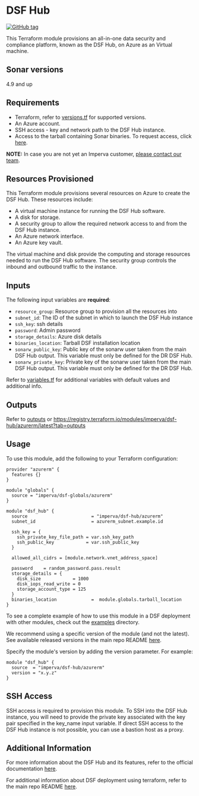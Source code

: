 # DSF Hub
[![GitHub tag](https://img.shields.io/github/v/tag/imperva/dsfkit.svg)](https://github.com/imperva/dsfkit/tags)

This Terraform module provisions an all-in-one data security and compliance platform, known as the DSF Hub, on Azure as an Virtual machine.

## Sonar versions
4.9 and up

## Requirements
* Terraform, refer to [versions.tf](versions.tf) for supported versions.
* An Azure account.
* SSH access - key and network path to the DSF Hub instance.
* Access to the tarball containing Sonar binaries. To request access, click [here](https://docs.google.com/forms/d/e/1FAIpQLSdnVaw48FlElP9Po_36LLsZELsanzpVnt8J08nymBqHuX_ddA/viewform).

**NOTE:** In case you are not yet an Imperva customer, [please contact our team](https://www.imperva.com/contact-us/).

## Resources Provisioned
This Terraform module provisions several resources on Azure to create the DSF Hub. These resources include:
* A virtual machine instance for running the DSF Hub software.
* A disk for storage.
* A security group to allow the required network access to and from the DSF Hub instance.
* An Azure network interface.
* An Azure key vault.

The virtual machine and disk provide the computing and storage resources needed to run the DSF Hub software. The security group controls the inbound and outbound traffic to the instance.

## Inputs

The following input variables are **required**:

* `resource_group`: Resource group to provision all the resources into
* `subnet_id`: The ID of the subnet in which to launch the DSF Hub instance
* `ssh_key`: ssh details
* `password`: Admin password
* `storage_details`: Azure disk details
* `binaries_location`: Tarball DSF installation location
* `sonarw_public_key`: Public key of the sonarw user taken from the main DSF Hub output. This variable must only be defined for the DR DSF Hub.
* `sonarw_private_key`: Private key of the sonarw user taken from the main DSF Hub output. This variable must only be defined for the DR DSF Hub.

Refer to [variables.tf](variables.tf) for additional variables with default values and additional info.

## Outputs

Refer to [outputs](outputs.tf) or https://registry.terraform.io/modules/imperva/dsf-hub/azurerm/latest?tab=outputs

## Usage

To use this module, add the following to your Terraform configuration:

```
provider "azurerm" {
  features {}
}

module "globals" {
  source = "imperva/dsf-globals/azurerm"
}

module "dsf_hub" {
  source                        = "imperva/dsf-hub/azurerm"
  subnet_id                     = azurerm_subnet.example.id

  ssh_key = {
    ssh_private_key_file_path = var.ssh_key_path
    ssh_public_key            = var.ssh_public_key
  }

  allowed_all_cidrs = [module.network.vnet_address_space]

  password    = random_password.pass.result
  storage_details = {
    disk_size            = 1000
    disk_iops_read_write = 0
    storage_account_type = 125
  }
  binaries_location             =  module.globals.tarball_location
}
```

To see a complete example of how to use this module in a DSF deployment with other modules, check out the [examples](../../../examples/) directory.

We recommend using a specific version of the module (and not the latest).
See available released versions in the main repo README [here](https://github.com/imperva/dsfkit#version-history).

Specify the module's version by adding the version parameter. For example:

```
module "dsf_hub" {
  source  = "imperva/dsf-hub/azurerm"
  version = "x.y.z"
}
```

## SSH Access
SSH access is required to provision this module. To SSH into the DSF Hub instance, you will need to provide the private key associated with the key pair specified in the key_name input variable. If direct SSH access to the DSF Hub instance is not possible, you can use a bastion host as a proxy.

## Additional Information

For more information about the DSF Hub and its features, refer to the official documentation [here](https://docs.imperva.com/bundle/v4.12-sonar-user-guide/page/80401.htm). 

For additional information about DSF deployment using terraform, refer to the main repo README [here](https://github.com/imperva/dsfkit/tree/1.7.27).